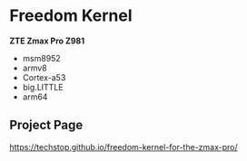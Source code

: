 # Freedom Kernel

**ZTE Zmax Pro Z981**

- msm8952
- armv8
- Cortex-a53
- big.LITTLE
- arm64

## Project Page

<https://techstop.github.io/freedom-kernel-for-the-zmax-pro/>
